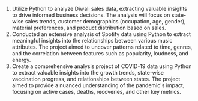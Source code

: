 1. Utilize Python to analyze Diwali sales data, extracting valuable insights to drive informed business decisions. The analysis will focus on state-wise sales trends, customer demographics (occupation, age, gender), material preferences, and product distribution based on sales.
2. Conducted an extensive analysis of Spotify data using Python to extract meaningful insights into the relationships between various music attributes. The project aimed to uncover patterns related to time, genres, and the correlation between features such as popularity, loudness, and energy.
3. Create a comprehensive analysis project of COVID-19 data using Python to extract valuable insights into the growth trends, state-wise vaccination progress, and relationships between states. The project aimed to provide a nuanced understanding of the pandemic's impact, focusing on active cases, deaths, recoveries, and other key metrics.
